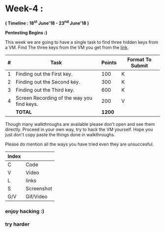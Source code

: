 # Week-4 :

**( Timeline : 18<sup>st</sup> June'18 - 23<sup>nd</sup> June'18 )**
 
 **Pentesting Begins :)**
 
 This week we are going to have a single task to find three hidden keys from a VM. Find The three keys from the VM you get from the [link](https://www.vulnhub.com/entry/mr-robot-1,151/).

|#| Task		| Points	|	Format To Submit	|
|--| ------------- 	| -------------	|	-------------------		|
|1| Finding out the First key.|100 |	K	|
|2| Finding out the Second key.| 300  |	K	|
|3| Finding out the Third key. | 600  |	K |
|4|Screen Recording of the way you find keys. |200| V |
|| **TOTAL** 	| **1200**	|

Though many walkthroughs are available please don't open and see them directly. Proceed in your own way, try to hack the VM yourself.
Hope you just don't copy paste the things done in walkthroughs.

Please do mention all the ways you have tried even they are unsuccesful.


Index	|	|
--------|-------|
C	| Code	|
V | Video | 
L |links|
S	| Screenshot	|
G/V	| Gif/Video	|



### enjoy hacking :)
### try harder
